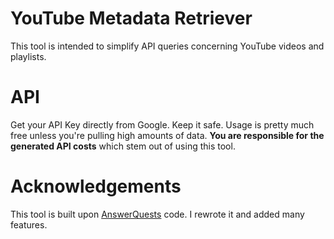 # YouTube Metadata Retriever

This tool is intended to simplify API queries concerning YouTube videos and playlists.

# API

Get your API Key directly from Google. Keep it safe. Usage is pretty much free unless you're pulling high amounts of data. **You are responsible for the generated API costs** which stem out of using this tool.

# Acknowledgements

This tool is built upon [AnswerQuests](https://github.com/answerquest/answerquest.github.io) code. I rewrote it and added many features.
